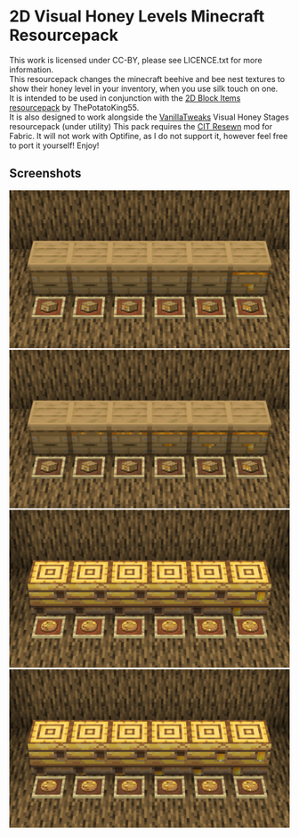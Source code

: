 # 2D Visual Honey Levels Minecraft Resourcepack
This work is licensed under CC-BY, please see LICENCE.txt for more information.\
This resourcepack changes the minecraft beehive and bee nest textures to show their honey level in your inventory, when you use silk touch on one.\
It is intended to be used in conjunction with the [2D Block Items resourcepack](https://www.planetminecraft.com/texture-pack/2d-block-items/) by ThePotatoKing55.\
It is also designed to work alongside the [VanillaTweaks](https://vanillatweaks.net/picker/resource-packs/) Visual Honey Stages resourcepack (under utility)
This pack requires the [CIT Resewn](https://www.curseforge.com/minecraft/mc-mods/cit-resewn) mod for Fabric.
It will not work with Optifine, as I do not support it, however feel free to port it yourself!
Enjoy!

## Screenshots

![](screenshots/beehive.png)
![](screenshots/beehive-vanillatweaks.png)
![](screenshots/bee-nest.png)
![](screenshots/bee-nest-vanillatweaks.png)
